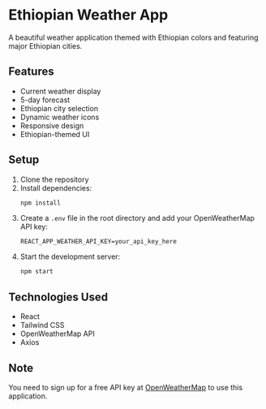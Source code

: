 # Ethiopian Weather App

A beautiful weather application themed with Ethiopian colors and featuring major Ethiopian cities.

## Features

- Current weather display
- 5-day forecast
- Ethiopian city selection
- Dynamic weather icons
- Responsive design
- Ethiopian-themed UI

## Setup

1. Clone the repository
2. Install dependencies:
   ```bash
   npm install
   ```
3. Create a `.env` file in the root directory and add your OpenWeatherMap API key:
   ```
   REACT_APP_WEATHER_API_KEY=your_api_key_here
   ```
4. Start the development server:
   ```bash
   npm start
   ```

## Technologies Used

- React
- Tailwind CSS
- OpenWeatherMap API
- Axios

## Note

You need to sign up for a free API key at [OpenWeatherMap](https://openweathermap.org/api) to use this application.
